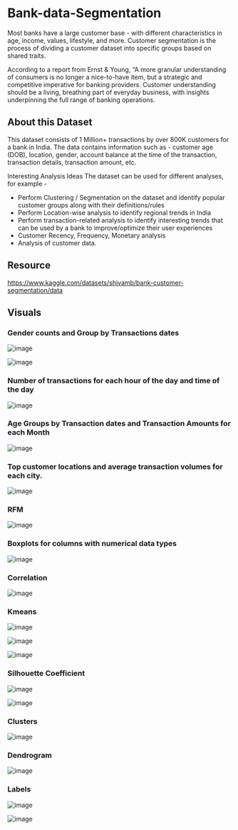 # Bank-data-Segmentation

Most banks have a large customer base - with different characteristics in age, income, values, lifestyle, and more. Customer segmentation is the process of dividing a customer dataset into specific groups based on shared traits.

According to a report from Ernst & Young, “A more granular understanding of consumers is no longer a nice-to-have item, but a strategic and competitive imperative for banking providers. Customer understanding should be a living, breathing part of everyday business, with insights underpinning the full range of banking operations.

## About this Dataset
This dataset consists of 1 Million+ transactions by over 800K customers for a bank in India. The data contains information such as - customer age (DOB), location, gender, account balance at the time of the transaction, transaction details, transaction amount, etc.

Interesting Analysis Ideas
The dataset can be used for different analyses, for example -

- Perform Clustering / Segmentation on the dataset and identify popular customer groups along with their definitions/rules
- Perform Location-wise analysis to identify regional trends in India
- Perform transaction-related analysis to identify interesting trends that can be used by a bank to improve/optimize their user experiences
- Customer Recency, Frequency, Monetary analysis
- Analysis of customer data.

## Resource
https://www.kaggle.com/datasets/shivamb/bank-customer-segmentation/data

## Visuals

### Gender counts and Group by Transactions dates
![image](https://github.com/MuyiwaNau/Bank-data-Segmentation/assets/34709932/b742d66f-7c6a-4b0c-8aea-b9bd57599af5)

![image](https://github.com/MuyiwaNau/Bank-data-Segmentation/assets/34709932/1a2f65cf-0bbd-4027-a972-fa8068f00d96)


### Number of transactions for each hour of the day and time of the day
![image](https://github.com/MuyiwaNau/Bank-data-Segmentation/assets/34709932/e2031c63-8da4-408c-b708-d01d5612e76c)

### Age Groups by Transaction dates and Transaction Amounts for each Month
![image](https://github.com/MuyiwaNau/Bank-data-Segmentation/assets/34709932/a2a65e91-d325-4141-995d-d2b1cc9a9460)

### Top customer locations and average transaction volumes for each city.
![image](https://github.com/MuyiwaNau/Bank-data-Segmentation/assets/34709932/28c7e151-cf4d-4cd7-810f-85eee3cc585e)

### RFM
![image](https://github.com/MuyiwaNau/Bank-data-Segmentation/assets/34709932/9ea9e4d8-397e-4608-8e45-7cc76ac9bfc7)

### Boxplots for columns with numerical data types
![image](https://github.com/MuyiwaNau/Bank-data-Segmentation/assets/34709932/d2563618-f643-4ca0-b5b0-3b043eb2e567)

### Correlation 
![image](https://github.com/MuyiwaNau/Bank-data-Segmentation/assets/34709932/8a8d4d42-86c5-4848-bafc-5c7790cd068f)

### Kmeans 
![image](https://github.com/MuyiwaNau/Bank-data-Segmentation/assets/34709932/7662654b-3964-4258-8c7c-fa701bdd75e5)

![image](https://github.com/MuyiwaNau/Bank-data-Segmentation/assets/34709932/6580dc93-b6ad-4720-b614-54c7b2e05344)

![image](https://github.com/MuyiwaNau/Bank-data-Segmentation/assets/34709932/e1f09e9c-0466-4c14-b827-031a6fa1a2d3)


### Silhouette Coefficient

![image](https://github.com/MuyiwaNau/Bank-data-Segmentation/assets/34709932/b479e639-273e-4385-8c0a-a95d63509160)

![image](https://github.com/MuyiwaNau/Bank-data-Segmentation/assets/34709932/72e6853d-dfa7-4e13-a3f4-b9eca1b36559)


### Clusters

![image](https://github.com/MuyiwaNau/Bank-data-Segmentation/assets/34709932/29b11adf-fc8b-43a9-a418-cd25c9805885)


### Dendrogram

![image](https://github.com/MuyiwaNau/Bank-data-Segmentation/assets/34709932/68c289b6-3965-4191-86c7-55181b4ebdc3)


### Labels

![image](https://github.com/MuyiwaNau/Bank-data-Segmentation/assets/34709932/8116acdc-9e8c-4c09-bc8f-a5fa21e8d671)

![image](https://github.com/MuyiwaNau/Bank-data-Segmentation/assets/34709932/eaa9b13e-7780-4492-9ecc-893d0cd428d8)

